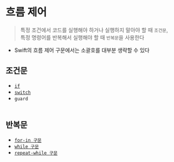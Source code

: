 # 흐름 제어

> 특정 조건에서 코드를 실행해야 하거나 실행하지 말아야 할 때 `조건문`,  
  특정 명령어를 반복해서 실행해야 할 때 `반복문`을 사용한다

- Swift의 흐름 제어 구문에서는 소괄호를 대부분 생략할 수 있다

## 조건문
- [`if`]((https://github.com/jihoooo97/TIL/blob/main/Swift/흐름%20제어/조건문/if%20구문.md))
- [`switch`](https://github.com/jihoooo97/TIL/blob/main/Swift/흐름%20제어/조건문/switch%20구문.md)
- `guard`
<br><br>

## 반복문
- [`for-in 구문`](https://github.com/jihoooo97/TIL/blob/main/Swift/흐름%20제어/반복문/for-in%20구문.md)
- [`while 구문`](https://github.com/jihoooo97/TIL/blob/main/Swift/흐름%20제어/반복문/while%20구문.md)
- [`repeat-while 구문`](https://github.com/jihoooo97/TIL/blob/main/Swift/흐름%20제어/반복문/repeat-while%20구문.md)
<br><br>